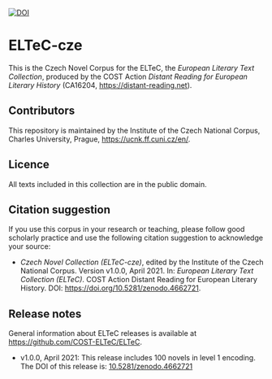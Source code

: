 [![DOI](https://zenodo.org/badge/DOI/10.5281/zenodo.4662459.svg)](https://doi.org/10.5281/zenodo.4662459)


# ELTeC-cze

This is the Czech Novel Corpus for the ELTeC, the *European Literary Text Collection*, produced by the COST Action *Distant Reading for European Literary History* (CA16204, https://distant-reading.net). 

## Contributors

This repository is maintained by the Institute of the Czech National Corpus, Charles University, Prague, https://ucnk.ff.cuni.cz/en/. 

## Licence

All texts included in this collection are in the public domain. 

## Citation suggestion

If you use this corpus in your research or teaching, please follow good scholarly practice and use the following citation suggestion to acknowledge your source:

* *Czech Novel Collection (ELTeC-cze)*, edited by the Institute of the Czech National Corpus. Version v1.0.0, April 2021. In: *European Literary Text Collection (ELTeC)*. COST Action Distant Reading for European Literary History. DOI: https://doi.org/10.5281/zenodo.4662721. 

## Release notes

General information about ELTeC releases is available at https://github.com/COST-ELTeC/ELTeC. 

* v1.0.0, April 2021: This release includes 100 novels in level 1 encoding. The DOI of this release is: [10.5281/zenodo.4662721](https://doi.org/10.5281/zenodo.4662721)
